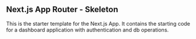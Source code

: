 ## Next.js App Router - Skeleton

This is the starter template for the Next.js App. 
It contains the starting code for a dashboard application with authentication and db operations.
